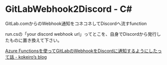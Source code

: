 # GitLabWebhook2Discord - C<span>#</span>

GitLab.comからのWebhook通知をコネコネしてDiscordへ流すfunction

run.csの「your discord webhook url」ってとこを、自身でDiscordから発行したものに置き換えて下さい。


[Azure Functionsを使ってGitLabのWebhookをDiscordに通知するようにしたって話 - kokeiro’s blog](http://kokeiro.hatenablog.com/entry/2017/04/30/175005)